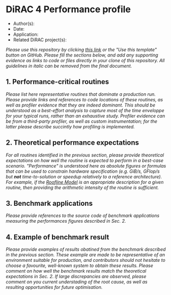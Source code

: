 # DiRAC 4 Performance profile

- Author(s): 
- Date:
- Application:
- Related DiRAC project(s):

*Please use this repository by clicking [this link](https://github.com/new?template_name=dirac4-performance-profile&template_owner=aportelli) or the "Use this template" button on GitHub. Please fill the sections below, and add any supporting evidence as links to code or files directly in your clone of this repository. All guidelines in italic can be removed from the final document.*

## 1. Performance-critical routines
*Please list here representative routines that dominate a production run. Please provide links and references to code locations of these routines, as well as profiler evidence that they are indeed dominant. This should be understood as a best-effort analysis to capture most of the time enveloppe for your typical runs, rather than an exhaustive study. Profiler evidence can be from a third-party profiler, as well as custom instrumentation; for the latter please describe succintly how profiling is implemented.*

## 2. Theoretical performance expectations
*For all routines identified in the previous section, please provide theoretical expectations on how well the routine is expected to perform in a best-case scenario. "Performance" is understood here as absolute figures or formulas that can be used to constrain hardware specification (e.g. GiB/s, GFlop/s but **not** time-to-solution or speedup relatively to a reference architecture). For example, if the [Roofline Model](https://en.wikipedia.org/wiki/Roofline_model) is an appropriate description for a given routine, then providing the arithmetic intensity of the routine is sufficient.*

## 3. Benchmark applications
*Please provide references to the source code of benchmark applications measuring the performances figures described in Sec. 2.*

## 4. Example of benchmark result
*Please provide examples of results obatined from the benchmark described in the previous section. These example are made to be representative of an environment suitable for production, and contributors should not hesitate to choose a favourite, well-known system to obtain these results. Please comment on how well the benchmark results match the theoretical expectations in Sec. 2. If large discrepancies are observed, please comment on you current understading of the root cause, as well as resulting opportunities for future optimisation.*
